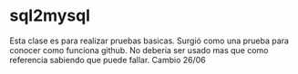 # sql2mysql
Esta clase es para realizar pruebas basicas.
Surgió como una prueba para conocer como funciona github.
No deberia ser usado mas que como referencia sabiendo que puede fallar.
Cambio 26/06

